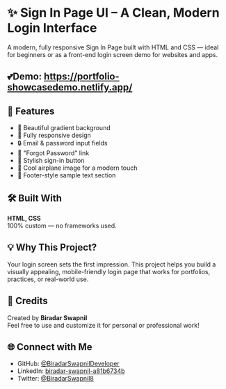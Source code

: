 # ✨ Sign In Page UI – A Clean, Modern Login Interface

A modern, fully responsive Sign In Page built with HTML and CSS — ideal for beginners or as a front-end login screen demo for websites and apps.

## 💕Demo:  https://portfolio-showcasedemo.netlify.app/

## 📌 Features
- 🎨 Beautiful gradient background  
- 📱 Fully responsive design  
- 🔒 Email & password input fields  
- 🔁 "Forgot Password" link  
- 🚀 Stylish sign-in button  
- 🛫 Cool airplane image for a modern touch  
- 💬 Footer-style sample text section  

## 🛠️ Built With
**HTML, CSS**  
100% custom — no frameworks used.

## 💡 Why This Project?
Your login screen sets the first impression. This project helps you build a visually appealing, mobile-friendly login page that works for portfolios, practices, or real-world use.

## 📢 Credits
Created by **Biradar Swapnil**  
Feel free to use and customize it for personal or professional work!

## 🌐 Connect with Me
- GitHub: [@BiradarSwapnilDeveloper](https://github.com/BiradarSwapnilDeveloper)  
- LinkedIn: [biradar-swapnil-a81b6734b](https://www.linkedin.com/in/biradar-swapnil-a81b6734b/)  
- Twitter: [@BiradarSwapnil8](https://x.com/BiradarSwapnil8)
